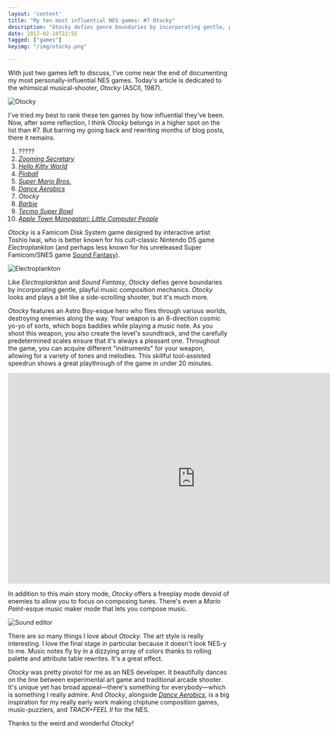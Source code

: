 ```yaml
---
layout: 'content'
title: "My ten most influential NES games: #7 Otocky"
description: "Otocky defies genre boundaries by incorporating gentle, playful music composition mechanics."
date: 2017-02-10T22:55
tagged: ["games"]
keyimg: "/img/otocky.png"

---
```


With just two games left to discuss, I've come near the end of documenting my most personally-influential NES games. Today's article is dedicated to the whimsical musical-shooter, *Otocky* (ASCII, 1987).

![Otocky](/img/flying.png)

I've tried my best to rank these ten games by how influential they've been. Now, after some reflection, I think *Otocky* belongs in a higher spot on the list than #7. But barring my going back and rewriting months of blog posts, there it remains.

1. ?????
2. *[Zooming Secretary](/blog/2016/12/my-ten-most-influential-nes-games-2-zooming-secretary)*
3. *[Hello Kitty World](/blog/2016/12/my-ten-most-influential-nes-games-3-hello-kitty-world)*
4. *[Pinball](/blog/2016/12/my-ten-most-influential-nes-games-4-pinball)*
5. *[Super Mario Bros.](/blog/2017/01/my-ten-most-influential-nes-games-5-super-mario-bros)*
6. *[Dance Aerobics](/blog/2016/12/my-ten-most-influential-nes-games-6-dance-aerobics)*
7. *Otocky*
8. *[Barbie](/blog/2017/01/my-ten-most-influential-nes-games-8-barbie)*
9. *[Tecmo Super Bowl](/blog/2016/12/my-ten-most-influential-nes-games-9-tecmo-super-bowl)*
10. *[Apple Town Monogatari: Little Computer People](/blog/2016/12/my-ten-most-influential-nes-games-10-apple-town-monogatari)*

*Otocky* is a Famicom Disk System game designed by interactive artist Toshio Iwai, who is better known for his cult-classic Nintendo DS game *Electroplankton* (and perhaps less known for his unreleased Super Famicom/SNES game [Sound Fantasy](https://www.unseen64.net/category/nin/super-nintendo/page/24/)). 

![Electroplankton](/img/electroplankton.jpg)

Like *Electroplankton* and *Sound Fantasy*, *Otocky* defies genre boundaries by incorporating gentle, playful music composition mechanics. *Otocky* looks and plays a bit like a side-scrolling shooter, but it's much more. 

*Otocky* features an Astro Boy-esque hero who flies through various worlds, destroying enemies along the way. Your weapon is an 8-direction cosmic yo-yo of sorts, which bops baddies while playing a music note. As you shoot this weapon, you also create the level's soundtrack, and the carefully predetermined scales ensure that it's always a pleasant one. Throughout the game, you can acquire different "instruments" for your weapon, allowing for a variety of tones and melodies. This skillful tool-assisted speedrun shows a great playthrough of the game in under 20 minutes.

<p><iframe width="850" height="478" src="https://www.youtube.com/embed/hVwzAOoXM3M?rel=0" frameborder="0" allowfullscreen></iframe></p>

In addition to this main story mode, *Otocky* offers a freeplay mode devoid of enemies to allow you to focus on composing tunes. There's even a *Mario Paint*-esque music maker mode that lets you compose music.

![Sound editor](/img/maker.png)

There are so many things I love about *Otocky.* The art style is really interesting. I love the final stage in particular because it doesn't look NES-y to me. Music notes fly by in a dizzying array of colors thanks to rolling palette and attribute table rewrites. It's a great effect.

*Otocky* was pretty pivotol for me as an NES developer. It beautifully dances on the line between experimental art game and traditional arcade shooter. It's unique yet has broad appeal&mdash;there's something for everybody&mdash;which is something I really admire. And *Otocky*, alongside *[Dance Aerobics](/blog/2016/12/my-ten-most-influential-nes-games-6-dance-aerobics)*, is a big inspiration for my really early work making chiptune composition games, music-puzzlers, and *TRACK+FEEL II* for the NES.

Thanks to the weird and wonderful *Otocky!*
